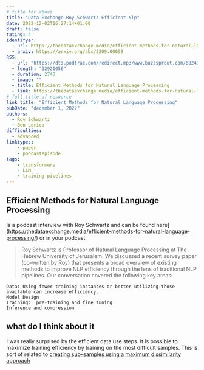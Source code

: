 ```yaml
---
# title for above
title: "Data Exchange Roy Schwartz Efficient Nlp"
date: 2022-12-02T16:27:14+01:00
draft: false
rating: 4
identifyer:
  - url: https://thedataexchange.media/efficient-methods-for-natural-language-processing/
  - arxiv: https://arxiv.org/abs/2209.00099
RSS:
  - url: "https://dts.podtrac.com/redirect.mp3/www.buzzsprout.com/682433/11751438-efficient-methods-for-natural-language-processing.mp3"
  - length: "32921056"
  - duration: 2740
  - image: ""
  - title: Efficient Methods for Natural Language Processing
  - link: https://thedataexchange.media/efficient-methods-for-natural-language-processing/
# full title of resource
link_title: "Efficient Methods for Natural Language Processing"
pubDate: "december 1, 2022"
authors:
  - Roy Schwartz
  - Ben Lorica
difficulties:
  - advanced
linktypes:
    - paper
    - podcastepisode
tags:
    - transformers
    - LLM
    - training pipelines
---
```


## Efficient Methods for Natural Language Processing
Is a podcast interview with Roy Schwartz and can be found here](https://thedataexchange.media/efficient-methods-for-natural-language-processing/) or in your podcast

> Roy Schwartz is Professor of Natural Language Processing at The Hebrew University of Jerusalem. We discussed a recent survey paper (co-written by Roy) that presents a broad overview of existing methods to improve NLP efficiency through the lens of traditional NLP pipelines. Our conversation covered the following key areas:

    Data: Using fewer training instances or better utilizing those available can increase efficiency.
    Model Design
    Training:  pre-training and fine tuning.
    Inference and compression


## what do I think about it
I was really surprised by the efficient data use steps. It is possible to maximize training efficiency by training on the most difficult samples. This is sort of related to [creating sub–samples using a maximum dissimilarity approach](https://topepo.github.io/caret/data-splitting.html#splitting-based-on-the-predictors)


